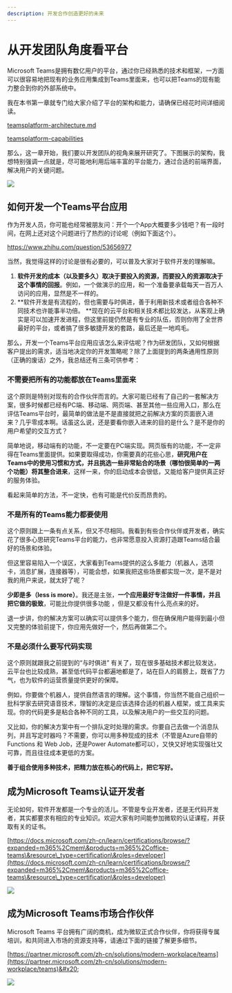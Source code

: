 ```yaml
---
description: 开发合作创造更好的未来
---
```


# 从开发团队角度看平台

Microsoft Teams是拥有数亿用户的平台，通过你已经熟悉的技术和框架，一方面可以很容易地把现有的业务应用集成到Teams里面来，也可以把Teams的现有能力整合到你的外部系统中。

我在本书第一章就专门给大家介绍了平台的架构和能力，请确保已经花时间详细阅读。


[teamsplatform-architecture.md](../teams-platform-overview/teamsplatform-architecture.md)



[teamsplatform-capabilities](../teams-platform-overview/teamsplatform-capabilities/)


那么，这一章开始，我们要以开发团队的视角来展开研究了。下图展示的架构，我想特别强调一点就是，尽可能地利用后端丰富的平台能力，通过合适的前端界面，解决用户的关键问题。

![](<../.gitbook/assets/图片-261.png>)

## 如何开发一个Teams平台应用

作为开发人员，你可能也经常被朋友问：开个一个App大概要多少钱吧？有一段时间，在网上还对这个问题进行了热烈的讨论呢（例如下面这个）。

<https://www.zhihu.com/question/53656977>

当然，我觉得这样的讨论是很有必要的，可以普及大家对于软件开发的理解嘛。

1. **软件开发的成本（以及要多久）取决于要投入的资源，而要投入的资源取决于这个事情的回报**。例如，一个做演示的应用，和一个准备要承载每天一百万人访问的应用，显然是不一样的。
2. **软件开发是有流程的，但也需要与时俱进，善于利用新技术或者组合各种不同技术也许能事半功倍。 **现在的云平台和相关技术都比较发达，从客观上确实是可以加速开发进程，但这里前提仍然是有专业的队伍，否则你用了全世界最好的平台，或者搞了很多敏捷开发的套路，最后还是一地鸡毛。

那么，开发一个Teams平台应用应该怎么来评估呢？作为研发团队，又如何根据客户提出的需求，适当地决定你的开发策略呢？除了上面提到的两条通用性原则（正确的废话）之外，我总结还有三条可供参考：

### 不需要把所有的功能都放在Teams里面来

这个原则是特别对现有的合作伙伴而言的。大家可能已经有了自己的一套解决方案，很多时候都已经有PC端、移动端、网页端、甚至其他一些应用入口，那么在评估Teams平台时，最简单的做法是不是直接就把之前解决方案的页面嵌入进来？几乎零成本啊。话虽这么说，还是要看你嵌入进来的目的是什么？是不是你的用户希望的交互方式？

简单地说，移动端有的功能，不一定要在PC端实现。网页版有的功能，不一定非得在Teams里面提供。如果要取得成功，你需要真的花些心思，**研究用户在Teams中的使用习惯和方式，并且挑选一些非常贴合的场景（哪怕很简单的一两个功能）将其整合进来**，这样一来，你的启动成本会很低，又能给客户提供真正好的服务体验。

看起来简单的方法，不一定快，也有可能是代价反而昂贵的。

### 不是所有的Teams能力都要使用

这个原则跟上一条有点关系，但又不尽相同。我看到有些合作伙伴或开发者，确实花了很多心思研究Teams平台的能力，也非常愿意投入资源打造跟Teams结合最好的场景和体验。

但这里容易陷入一个误区，大家看到Teams提供的这么多能力（机器人，选项卡，消息扩展，连接器等），可能会想，如果我把这些场景都实现一次，是不是对我的用户来说，就太好了呢？

**少即是多（less is more）**。我还是主张，**一个应用最好专注做好一件事情，并且把它做的极致**，可能比你提供很多功能 ，但是又都没有什么亮点来的好。

退一步讲，你的解决方案可以确实可以提供多个能力，但在确保用户能得到最小但又完整的体验前提下，你应用先做好一个，然后再做第二个。

### 不是必须什么要写代码实现

这个原则就跟我之前提到的“与时俱进” 有关了，现在很多基础技术都比较发达，云平台也比较成熟，甚至低代码平台都遍地都是了，站在巨人的肩膀上，既省了力气，也为软件的运营质量提供更好的保障。

例如，你要做个机器人，提供自然语言的理解。这个事情，你当然不能自己组织一批科学家去研究语音技术，理智的决定是应该选择合适的机器人框架，或工具来实现。你的代码更多是粘合各种不同的工具，以及解决用户的一些交互的问题。

又比如，你的解决方案中有一个排队定时处理的需求。你要自己去做一个消息队列，并且写定时器吗？不需要，你可以用多种现成的技术（不管是Azure自带的Functions 和 Web Job，还是Power Automate都可以），又快又好地实现强壮又可靠，而且往往成本更低的方案。

**善于组合使用多种技术，把精力放在核心的代码上，把它写好。**

## 成为Microsoft Teams认证开发者

无论如何，软件开发都是一个专业的活儿。不管是专业开发者，还是无代码开发者，其实都要求有相应的专业知识。欢迎大家有时间能参加微软的认证课程，并获取有关的证书。

[https://docs.microsoft.com/zh-cn/learn/certifications/browse/?expanded=m365%2Cmem\&products=m365%2Coffice-teams\&resource\_type=certification\&roles=developer](https://docs.microsoft.com/zh-cn/learn/certifications/browse/?expanded=m365%2Cmem\&products=m365%2Coffice-teams\&resource\_type=certification\&roles=developer)

![](<../.gitbook/assets/图片-260.png>)

## 成为Microsoft Teams市场合作伙伴

Microsoft Teams 平台拥有广阔的商机，成为微软正式合作伙伴，你将获得专属培训，和共同进入市场的资源支持等，请通过下面的链接了解更多细节。

[https://partner.microsoft.com/zh-cn/solutions/modern-workplace/teams](https://partner.microsoft.com/zh-cn/solutions/modern-workplace/teams)&#x20;

![](<../.gitbook/assets/图片-259.png>)



